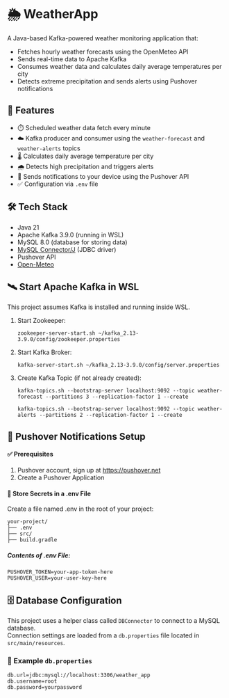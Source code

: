 # 🌦️ WeatherApp

A Java-based Kafka-powered weather monitoring application that:
- Fetches hourly weather forecasts using the OpenMeteo API
- Sends real-time data to Apache Kafka
- Consumes weather data and calculates daily average temperatures per city
- Detects extreme precipitation and sends alerts using Pushover notifications

## 🚀 Features

- ⏱️ Scheduled weather data fetch every minute
- ☁️ Kafka producer and consumer using the `weather-forecast` and `weather-alerts` topics
- 🌡️ Calculates daily average temperature per city
- 🌧️ Detects high precipitation and triggers alerts
- 📲 Sends notifications to your device using the Pushover API
- ✅ Configuration via `.env` file

## 🛠️ Tech Stack

- Java 21
- Apache Kafka 3.9.0 (running in WSL)
- MySQL 8.0 (database for storing data)
- [MySQL Connector/J](https://dev.mysql.com/downloads/connector/j/) (JDBC driver)
- Pushover API
- [Open-Meteo](https://open-meteo.com/)

## 🛰️ Start Apache Kafka in WSL
This project assumes Kafka is installed and running inside WSL.

1. Start Zookeeper:

   `zookeeper-server-start.sh ~/kafka_2.13-3.9.0/config/zookeeper.properties`
    
2. Start Kafka Broker:

   `kafka-server-start.sh ~/kafka_2.13-3.9.0/config/server.properties`

3. Create Kafka Topic (if not already created):

    `kafka-topics.sh --bootstrap-server localhost:9092 --topic weather-forecast --partitions 3 --replication-factor 1 --create`
  
    `kafka-topics.sh --bootstrap-server localhost:9092 --topic weather-alerts --partitions 2 --replication-factor 1 --create`

## 📲 Pushover Notifications Setup

#### ✅ Prerequisites
1. Pushover account, sign up at https://pushover.net
2. Create a Pushover Application

#### 🔐 Store Secrets in a .env File
Create a file named .env in the root of your project:

    your-project/
    ├── .env
    ├── src/
    ├── build.gradle

##### Contents of .env File:

```properties
PUSHOVER_TOKEN=your-app-token-here 
PUSHOVER_USER=your-user-key-here
```

## 🗄️ Database Configuration

This project uses a helper class called `DBConnector` to connect to a MySQL database.  
Connection settings are loaded from a `db.properties` file located in `src/main/resources`.

### 📁 Example `db.properties`

```properties
db.url=jdbc:mysql://localhost:3306/weather_app
db.username=root
db.password=yourpassword
```




